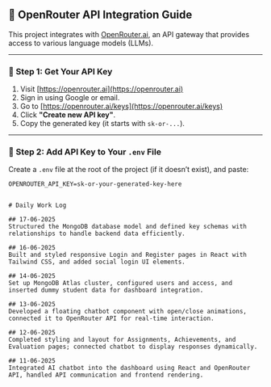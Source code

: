 ## 🧠 OpenRouter API Integration Guide

This project integrates with [OpenRouter.ai](https://openrouter.ai), an API gateway that provides access to various language models (LLMs).

---

### 🔐 Step 1: Get Your API Key

1. Visit [https://openrouter.ai](https://openrouter.ai)
2. Sign in using Google or email.
3. Go to [https://openrouter.ai/keys](https://openrouter.ai/keys)
4. Click **"Create new API key"**.
5. Copy the generated key (it starts with `sk-or-...`).

---

### 📁 Step 2: Add API Key to Your `.env` File

Create a `.env` file at the root of the project (if it doesn’t exist), and paste:

```env
OPENROUTER_API_KEY=sk-or-your-generated-key-here


# Daily Work Log

## 17-06-2025
Structured the MongoDB database model and defined key schemas with relationships to handle backend data efficiently.

## 16-06-2025
Built and styled responsive Login and Register pages in React with Tailwind CSS, and added social login UI elements.

## 14-06-2025
Set up MongoDB Atlas cluster, configured users and access, and inserted dummy student data for dashboard integration.

## 13-06-2025
Developed a floating chatbot component with open/close animations, connected it to OpenRouter API for real-time interaction.

## 12-06-2025
Completed styling and layout for Assignments, Achievements, and Evaluation pages; connected chatbot to display responses dynamically.

## 11-06-2025
Integrated AI chatbot into the dashboard using React and OpenRouter API, handled API communication and frontend rendering.
